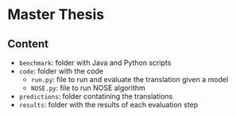 # Master Thesis

## Content

- `benchmark`: folder with Java and Python scripts
- `code`: folder with the code 
  - `run.py`: file to run and evaluate the translation given a model
  - `NOSE.py`: file to run NOSE algorithm
- `predictions`: folder contatining the translations
- `results`: folder with the results of each evaluation step
